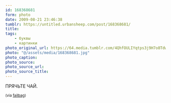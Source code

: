 ```yaml
---
id: 168368681
form: photo
date: 2009-08-21 23:46:38
tumblr: https://untitled.urbansheep.com/post/168368681/
title:
tags:
    - буквы
    - картинки
photo_original_url: https://64.media.tumblr.com/4QhfOULIYqtps3j9H7o8Tdw8o1_400.jpg
photo: "@/assets/media/168368681.jpg"
photo_caption:
photo_source:
photo_source_url:
photo_source_title:
---
```


<p>ПРЯЧЬТЕ ЧАЙ.</p>

<p><small>(via <a href="http://failbag.tumblr.com/post/157584384">failbag</a>)</small></p>
